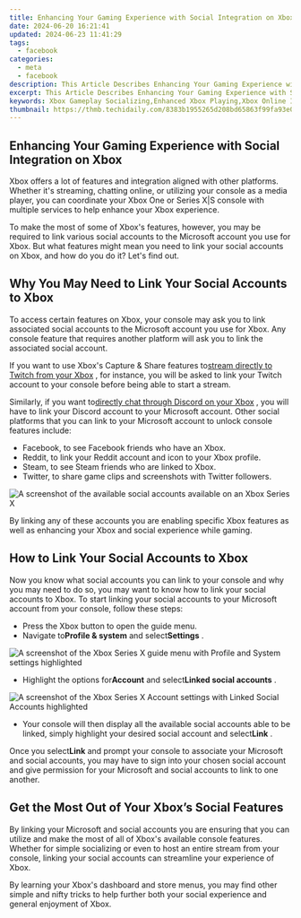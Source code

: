 ```yaml
---
title: Enhancing Your Gaming Experience with Social Integration on Xbox
date: 2024-06-20 16:21:41
updated: 2024-06-23 11:41:29
tags:
  - facebook
categories:
  - meta
  - facebook
description: This Article Describes Enhancing Your Gaming Experience with Social Integration on Xbox
excerpt: This Article Describes Enhancing Your Gaming Experience with Social Integration on Xbox
keywords: Xbox Gameplay Socializing,Enhanced Xbox Playing,Xbox Online Interaction,Gaming With Friends Xbox,Xbox Networked Games,Integrate Games on Xbox,Connect Xbox Gaming
thumbnail: https://thmb.techidaily.com/8383b1955265d208bd65863f99fa93e0506dbf01fc1cf31d37490fb679a3c33d.png
---
```


## Enhancing Your Gaming Experience with Social Integration on Xbox

 Xbox offers a lot of features and integration aligned with other platforms. Whether it's streaming, chatting online, or utilizing your console as a media player, you can coordinate your Xbox One or Series X|S console with multiple services to help enhance your Xbox experience.

 To make the most of some of Xbox's features, however, you may be required to link various social accounts to the Microsoft account you use for Xbox. But what features might mean you need to link your social accounts on Xbox, and how do you do it? Let's find out.

## Why You May Need to Link Your Social Accounts to Xbox

 To access certain features on Xbox, your console may ask you to link associated social accounts to the Microsoft account you use for Xbox. Any console feature that requires another platform will ask you to link the associated social account.

 If you want to use Xbox's Capture & Share features to[stream directly to Twitch from your Xbox](https://www.makeuseof.com/how-to-twitch-stream-directly-from-xbox/) , for instance, you will be asked to link your Twitch account to your console before being able to start a stream.

 Similarly, if you want to[directly chat through Discord on your Xbox](https://www.makeuseof.com/how-to-directly-join-discord-voice-chat-from-xbox/) , you will have to link your Discord account to your Microsoft account. Other social platforms that you can link to your Microsoft account to unlock console features include:

* Facebook, to see Facebook friends who have an Xbox.
* Reddit, to link your Reddit account and icon to your Xbox profile.
* Steam, to see Steam friends who are linked to Xbox.
* Twitter, to share game clips and screenshots with Twitter followers.

![A screenshot of the available social accounts available on an Xbox Series X](https://static1.makeuseofimages.com/wordpress/wp-content/uploads/2022/12/available-linked-accounts.jpg)

 By linking any of these accounts you are enabling specific Xbox features as well as enhancing your Xbox and social experience while gaming.

## How to Link Your Social Accounts to Xbox

 Now you know what social accounts you can link to your console and why you may need to do so, you may want to know how to link your social accounts to Xbox. To start linking your social accounts to your Microsoft account from your console, follow these steps:

* Press the Xbox button to open the guide menu.
* Navigate to**Profile & system** and select**Settings** .

![A screenshot of the Xbox Series X guide menu with Profile and System settings highlighted](https://static1.makeuseofimages.com/wordpress/wp-content/uploads/2022/12/settings-guide.jpg)

* Highlight the options for**Account** and select**Linked social accounts** .

![A screenshot of the Xbox Series X Account settings with Linked Social Accounts highlighted](https://static1.makeuseofimages.com/wordpress/wp-content/uploads/2022/12/account-settings.jpg)

* Your console will then display all the available social accounts able to be linked, simply highlight your desired social account and select**Link** .

 Once you select**Link** and prompt your console to associate your Microsoft and social accounts, you may have to sign into your chosen social account and give permission for your Microsoft and social accounts to link to one another.

## Get the Most Out of Your Xbox’s Social Features

 By linking your Microsoft and social accounts you are ensuring that you can utilize and make the most of all of Xbox's available console features. Whether for simple socializing or even to host an entire stream from your console, linking your social accounts can streamline your experience of Xbox.

 By learning your Xbox's dashboard and store menus, you may find other simple and nifty tricks to help further both your social experience and general enjoyment of Xbox.


<ins class="adsbygoogle"
     style="display:block"
     data-ad-format="autorelaxed"
     data-ad-client="ca-pub-7571918770474297"
     data-ad-slot="1223367746"></ins>



<ins class="adsbygoogle"
     style="display:block"
     data-ad-client="ca-pub-7571918770474297"
     data-ad-slot="8358498916"
     data-ad-format="auto"
     data-full-width-responsive="true"></ins>
